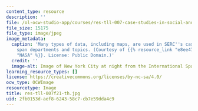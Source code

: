 ```yaml
---
content_type: resource
description: ''
file: /ol-ocw-studio-app/courses/res-tll-007-case-studies-in-social-and-ethical-responsibilities-of-computing-fall-2021/2fb0153daef8624358c7cb7e59dda4c9_res-tll-007f21-th.jpg
file_size: 15175
file_type: image/jpeg
image_metadata:
  caption: 'Many types of data, including maps, are used in SERC''s case studies which
    span departments and topics. (Courtesy of {{% resource_link "e8ee4790-621f-4929-a578-823508b43cff"
    "NASA" %}}. License: Public Domain.)'
  credit: ''
  image-alt: Image of New York City at night from the International Space Station.
learning_resource_types: []
license: https://creativecommons.org/licenses/by-nc-sa/4.0/
ocw_type: OCWImage
resourcetype: Image
title: res-tll-007f21-th.jpg
uid: 2fb0153d-aef8-6243-58c7-cb7e59dda4c9
---
```

